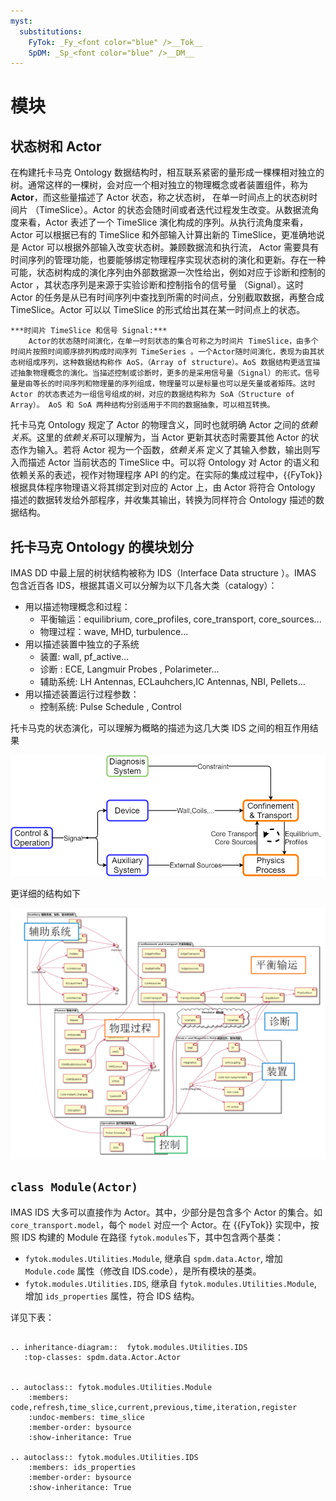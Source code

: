 ```yaml
---
myst:
  substitutions:
    FyTok: _Fy_<font color="blue" />__Tok__
    SpDM: _Sp_<font color="blue" />__DM__
---
```


# 模块

## 状态树和 Actor

在构建托卡马克 Ontology 数据结构时，相互联系紧密的量形成一棵棵相对独立的树。通常这样的一棵树，会对应一个相对独立的物理概念或者装置组件，称为**Actor**，而这些量描述了 Actor 状态，称之状态树， 在单一时间点上的状态树时间片 （TimeSlice）。Actor 的状态会随时间或者迭代过程发生改变。从数据流角度来看，Actor 表述了一个 TimeSlice 演化构成的序列。从执行流角度来看，Actor 可以根据已有的 TimeSlice 和外部输入计算出新的 TimeSlice，更准确地说是 Actor 可以根据外部输入改变状态树。兼顾数据流和执行流， Actor 需要具有时间序列的管理功能，也要能够绑定物理程序实现状态树的演化和更新。存在一种可能，状态树构成的演化序列由外部数据源一次性给出，例如对应于诊断和控制的 Actor ，其状态序列是来源于实验诊断和控制指令的信号量 （Signal）。这时 Actor 的任务是从已有时间序列中查找到所需的时间点，分别截取数据，再整合成 TimeSlice。Actor 可以以 TimeSlice 的形式给出其在某一时间点上的状态。

```{note}
***时间片 TimeSlice 和信号 Signal:***
    Actor的状态随时间演化，在单一时刻状态的集合可称之为时间片 TimeSlice，由多个时间片按照时间顺序排列构成时间序列 TimeSeries 。一个Actor随时间演化，表现为由其状态树组成序列，这种数据结构称作 AoS，（Array of structure）。AoS 数据结构更适宜描述抽象物理概念的演化。当描述控制或诊断时，更多的是采用信号量（Signal）的形式。信号量是由等长的时间序列和物理量的序列组成，物理量可以是标量也可以是矢量或者矩阵。这时 Actor 的状态表述为一组信号组成的树，对应的数据结构称为 SoA（Structure of Array）。 AoS 和 SoA 两种结构分别适用于不同的数据抽象，可以相互转换。
```

托卡马克 Ontology 规定了 Actor 的物理含义，同时也就明确 Actor 之间的*依赖关系*。这里的*依赖关系*可以理解为，当 Actor 更新其状态时需要其他 Actor 的状态作为输入。若将 Actor 视为一个函数，_依赖关系_ 定义了其输入参数，输出则写入而描述 Actor 当前状态的 TimeSlice 中。可以将 Ontology 对 Actor 的语义和依赖关系的表述，视作对物理程序 API 的约定。在实际的集成过程中，{{FyTok}} 根据具体程序物理语义将其绑定到对应的 Actor 上，由 Actor 将符合 Ontology 描述的数据转发给外部程序，并收集其输出，转换为同样符合 Ontology 描述的数据结构。

## 托卡马克 Ontology 的模块划分

IMAS DD 中最上层的树状结构被称为 IDS（Interface Data structure ）。IMAS 包含近百各 IDS，根据其语义可以分解为以下几各大类（catalogy）：

- 用以描述物理概念和过程：
  - 平衡输运：equilibrium, core_profiles, core_transport, core_sources...
  - 物理过程：wave, MHD, turbulence...
- 用以描述装置中独立的子系统
  - 装置: wall, pf_active...
  - 诊断 : ECE, Langmuir Probes , Polarimeter...
  - 辅助系统: LH Antennas, ECLauhchers,IC Antennas, NBI, Pellets...
- 用以描述装置运行过程参数：
  - 控制系统: Pulse Schedule , Control

托卡马克的状态演化，可以理解为概略的描述为这几大类 IDS 之间的相互作用结果

![DD Catalogy](./figures/dd_categories_en.png)

更详细的结构如下

![DD Workflow](./figures/dd_categories_detail.png)

## `class Module(Actor)`

IMAS IDS 大多可以直接作为 Actor。其中，少部分是包含多个 Actor 的集合。如 `core_transport.model`，每个 `model` 对应一个 Actor。在 {{FyTok}} 实现中，按照 IDS 构建的 Module 在路径 `fytok.modules`下，其中包含两个基类：
- `fytok.modules.Utilities.Module`, 继承自 `spdm.data.Actor`, 增加 `Module.code` 属性（修改自 IDS.code），是所有模块的基类。
- `fytok.modules.Utilities.IDS`, 继承自 `fytok.modules.Utilities.Module`, 增加 `ids_properties` 属性，符合 IDS 结构。

详见下表：

```{eval-rst}

.. inheritance-diagram::  fytok.modules.Utilities.IDS
   :top-classes: spdm.data.Actor.Actor


.. autoclass:: fytok.modules.Utilities.Module
    :members: code,refresh,time_slice,current,previous,time,iteration,register
    :undoc-members: time_slice
    :member-order: bysource
    :show-inheritance: True

.. autoclass:: fytok.modules.Utilities.IDS
    :members: ids_properties
    :member-order: bysource
    :show-inheritance: True
```
